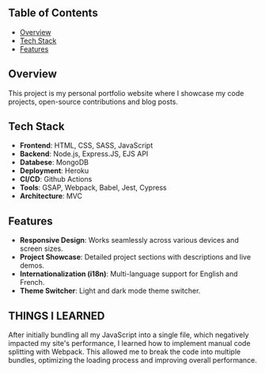 ## Table of Contents

- [Overview](#overview)
- [Tech Stack](#tech-stack)
- [Features](#features)

## Overview

This project is my personal portfolio website where I showcase my code projects, open-source contributions and blog posts.

## Tech Stack

- **Frontend**: HTML, CSS, SASS, JavaScript
- **Backend**: Node.js, Express.JS, EJS API
- **Databese**: MongoDB
- **Deployment**: Heroku
- **CI/CD**: Github Actions
- **Tools**: GSAP, Webpack, Babel, Jest, Cypress
- **Architecture**: MVC

## Features

- **Responsive Design**: Works seamlessly across various devices and screen sizes.
- **Project Showcase**: Detailed project sections with descriptions and live demos.
- **Internationalization (i18n)**: Multi-language support for English and French.
- **Theme Switcher**: Light and dark mode theme switcher.

## THINGS I LEARNED

After initially bundling all my JavaScript into a single file, which negatively impacted my site's performance, I learned how to implement manual code splitting with Webpack. This allowed me to break the code into multiple bundles, optimizing the loading process and improving overall performance.